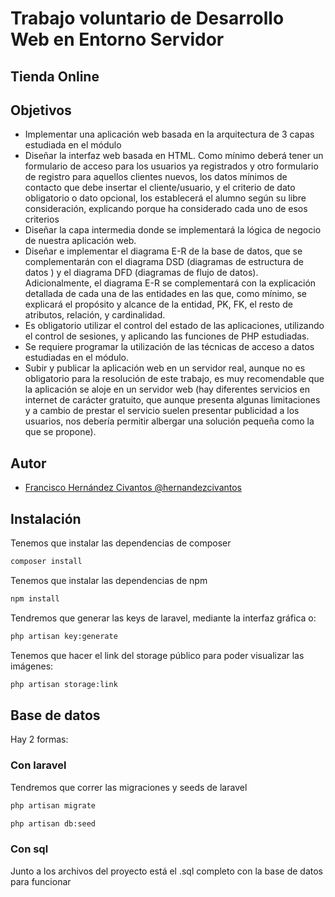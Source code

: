 # Trabajo voluntario de Desarrollo Web en Entorno Servidor

## Tienda Online

## Objetivos
- Implementar una aplicación web basada en la arquitectura de 3 capas estudiada en
  el módulo
- Diseñar la interfaz web basada en HTML. Como mínimo deberá tener un formulario
  de acceso para los usuarios ya registrados y otro formulario de registro para
  aquellos clientes nuevos, los datos mínimos de contacto que debe insertar el
  cliente/usuario, y el criterio de dato obligatorio o dato opcional, los establecerá el
  alumno según su libre consideración, explicando porque ha considerado cada uno
  de esos criterios
- Diseñar la capa intermedia donde se implementará la lógica de negocio de nuestra
  aplicación web.
- Diseñar e implementar el diagrama E-R de la base de datos, que se complementarán
  con el diagrama DSD (diagramas de estructura de datos ) y el diagrama DFD
  (diagramas de flujo de datos). Adicionalmente, el diagrama E-R se complementará
  con la explicación detallada de cada una de las entidades en las que, como mínimo,
  se explicará el propósito y alcance de la entidad, PK, FK, el resto de atributos,
  relación, y cardinalidad.
- Es obligatorio utilizar el control del estado de las aplicaciones, utilizando el control
  de sesiones, y aplicando las funciones de PHP estudiadas.
- Se requiere programar la utilización de las técnicas de acceso a datos estudiadas en
  el módulo.
- Subir y publicar la aplicación web en un servidor real, aunque no es obligatorio para
  la resolución de este trabajo, es muy recomendable que la aplicación se aloje en un
  servidor web (hay diferentes servicios en internet de carácter gratuito, que aunque
  presenta algunas limitaciones y a cambio de prestar el servicio suelen presentar
  publicidad a los usuarios, nos debería permitir albergar una solución pequeña como
  la que se propone).


## Autor

- [Francisco Hernández Civantos @hernandezcivantos](https://www.github.com/hernandezcivantos)

## Instalación

Tenemos que instalar las dependencias de composer

```bash
composer install
```

Tenemos que instalar las dependencias de npm

```bash
npm install
```
Tendremos que generar las keys de laravel, mediante la interfaz gráfica o:

```bash
php artisan key:generate
```
Tenemos que hacer el link del storage público para poder visualizar las imágenes:

```bash
php artisan storage:link
```

## Base de datos

Hay 2 formas:

### Con laravel

Tendremos que correr las migraciones y seeds de laravel

```bash
php artisan migrate
```

```bash
php artisan db:seed
```

### Con sql

Junto a los archivos del proyecto está el .sql completo con la base de datos para funcionar
